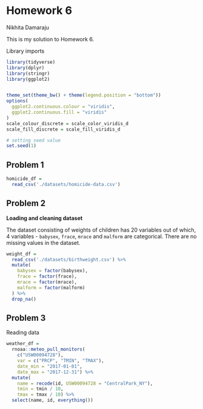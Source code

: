 Homework 6
================
Nikhita Damaraju

This is my solution to Homework 6.

Library imports

``` r
library(tidyverse)
library(dplyr)
library(stringr)
library(ggplot2)


theme_set(theme_bw() + theme(legend.position = "bottom"))
options(
  ggplot2.continuous.colour = "viridis",
  ggplot2.continuous.fill = "viridis"
)
scale_colour_discrete = scale_color_viridis_d
scale_fill_discrete = scale_fill_viridis_d

# setting seed value
set.seed(1)
```

## Problem 1

``` r
homicide_df = 
  read_csv('./datasets/homicide-data.csv')
```

## Problem 2

**Loading and cleaning dataset**

The dataset consisting of weights of children has 20 variables out of
which, 4 variables - `babysex`, `frace`, `mrace` and `malform` are
categorical. There are no missing values in the dataset.

``` r
weight_df = 
  read_csv('./datasets/birthweight.csv') %>%
  mutate(
    babysex = factor(babysex),
    frace = factor(frace),
    mrace = factor(mrace),
    malform = factor(malform)
  ) %>%
  drop_na()
```

## Problem 3

Reading data

``` r
weather_df = 
  rnoaa::meteo_pull_monitors(
    c("USW00094728"),
    var = c("PRCP", "TMIN", "TMAX"), 
    date_min = "2017-01-01",
    date_max = "2017-12-31") %>%
  mutate(
    name = recode(id, USW00094728 = "CentralPark_NY"),
    tmin = tmin / 10,
    tmax = tmax / 10) %>%
  select(name, id, everything())
```

